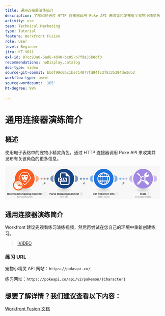 ```yaml
---
title: 通用连接器演练简介
description: 了解如何通过 HTTP 连接器调用 Poke API 来收集和发布有关宠物小精灵角色的信息，一切尽在  [!DNL Adobe Workfront Fusion]。
activity: use
team: Technical Marketing
type: Tutorial
feature: Workfront Fusion
role: User
level: Beginner
jira: KT-9011
exl-id: 87cc93a0-5ad8-4d40-bc85-b7fda35b0df3
recommendations: noDisplay,catalog
doc-type: video
source-git-commit: bbdf99c6bc1be714077fd94fc3f8325394de36b3
workflow-type: tm+mt
source-wordcount: '105'
ht-degree: 99%

---
```


# 通用连接器演练简介

## 概述

使用电子表格中的宠物小精灵角色，通过 HTTP 连接器调用 Poke API 来收集并发布有关该角色的更多信息。

![Fusion 场景的图像](assets/universal-connectors-and-routing-1.png)

## 通用连接器演练简介

Workfront 建议先观看练习演练视频，然后再尝试在您自己的环境中重新创建练习。

>[!VIDEO](https://video.tv.adobe.com/v/335270/?quality=12&learn=on&enablevpops=1)

### 练习 URL

宠物小精灵 API 网站：`https://pokeapi.co/`

练习网址：`https://pokeapi.co/api/v2/pokemon/{Character}`


## 想要了解详情？我们建议查看以下内容：

[Workfront Fusion 文档](https://experienceleague.adobe.com/zh-hans/docs/workfront-fusion/using/get-started-with-fusion/understand-workfront-fusion/workfront-fusion-overview)
